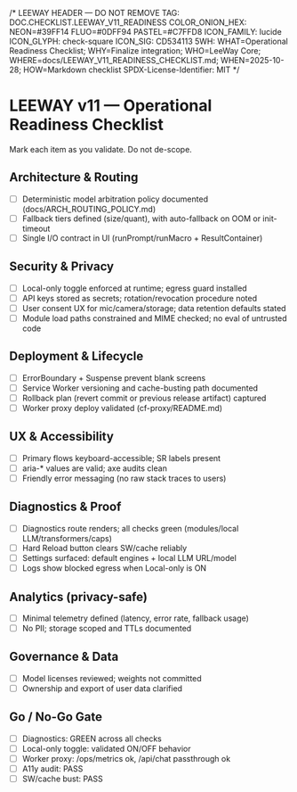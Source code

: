/*
LEEWAY HEADER — DO NOT REMOVE
TAG: DOC.CHECKLIST.LEEWAY_V11_READINESS
COLOR_ONION_HEX: NEON=#39FF14 FLUO=#0DFF94 PASTEL=#C7FFD8
ICON_FAMILY: lucide
ICON_GLYPH: check-square
ICON_SIG: CD534113
5WH: WHAT=Operational Readiness Checklist; WHY=Finalize integration; WHO=LeeWay Core; WHERE=docs/LEEWAY_V11_READINESS_CHECKLIST.md; WHEN=2025-10-28; HOW=Markdown checklist
SPDX-License-Identifier: MIT
*/

# LEEWAY v11 — Operational Readiness Checklist

Mark each item as you validate. Do not de-scope.

## Architecture & Routing
- [ ] Deterministic model arbitration policy documented (docs/ARCH_ROUTING_POLICY.md)
- [ ] Fallback tiers defined (size/quant), with auto-fallback on OOM or init-timeout
- [ ] Single I/O contract in UI (runPrompt/runMacro + ResultContainer)

## Security & Privacy
- [ ] Local-only toggle enforced at runtime; egress guard installed
- [ ] API keys stored as secrets; rotation/revocation procedure noted
- [ ] User consent UX for mic/camera/storage; data retention defaults stated
- [ ] Module load paths constrained and MIME checked; no eval of untrusted code

## Deployment & Lifecycle
- [ ] ErrorBoundary + Suspense prevent blank screens
- [ ] Service Worker versioning and cache-busting path documented
- [ ] Rollback plan (revert commit or previous release artifact) captured
- [ ] Worker proxy deploy validated (cf-proxy/README.md)

## UX & Accessibility
- [ ] Primary flows keyboard-accessible; SR labels present
- [ ] aria-* values are valid; axe audits clean
- [ ] Friendly error messaging (no raw stack traces to users)

## Diagnostics & Proof
- [ ] Diagnostics route renders; all checks green (modules/local LLM/transformers/caps)
- [ ] Hard Reload button clears SW/cache reliably
- [ ] Settings surfaced: default engines + local LLM URL/model
- [ ] Logs show blocked egress when Local-only is ON

## Analytics (privacy-safe)
- [ ] Minimal telemetry defined (latency, error rate, fallback usage)
- [ ] No PII; storage scoped and TTLs documented

## Governance & Data
- [ ] Model licenses reviewed; weights not committed
- [ ] Ownership and export of user data clarified

## Go / No-Go Gate
- [ ] Diagnostics: GREEN across all checks
- [ ] Local-only toggle: validated ON/OFF behavior
- [ ] Worker proxy: /ops/metrics ok, /api/chat passthrough ok
- [ ] A11y audit: PASS
- [ ] SW/cache bust: PASS
